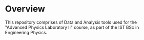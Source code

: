 # Overview
This repository comprises of Data and Analysis tools used for the "Advanced Physics Laboratory II" course, as part of the IST BSc in Engineering Physics.
